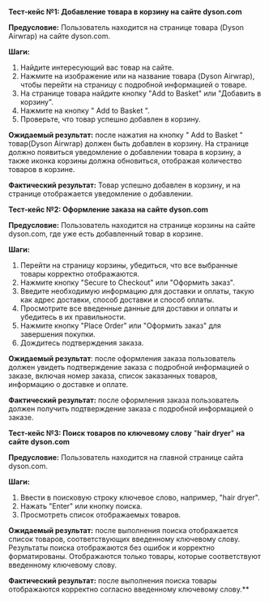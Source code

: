 ﻿**Тест-кейс №1: Добавление товара в корзину на сайте dyson.com**

**Предусловие:** Пользователь находится на странице товара (Dyson Airwrap) на сайте dyson.com.

**Шаги:**

1. Найдите интересующий вас товар на сайте.
1. Нажмите на изображение или на название товара (Dyson Airwrap), чтобы перейти на страницу с подробной информацией о товаре.
1. На странице товара найдите кнопку "Add to Basket" или "Добавить в корзину".
1. Нажмите на кнопку " Add to Basket ".
1. Проверьте, что товар успешно добавлен в корзину.

**Ожидаемый результат:** после нажатия на кнопку " Add to Basket " товар(Dyson Airwrap) должен быть добавлен в корзину. На странице должно появиться уведомление о добавлении товара в корзину, а также иконка корзины должна обновиться, отображая количество товаров в корзине.

**Фактический результат:** Товар успешно добавлен в корзину, и на странице отображается уведомление о добавлении.

**Тест-кейс №2: Оформление заказа на сайте dyson.com**

**Предусловие:** Пользователь находится на странице корзины на сайте dyson.com, где уже есть добавленный товар в корзине.

**Шаги:**

1. Перейти на страницу корзины, убедиться, что все выбранные товары корректно отображаются.
1. Нажмите кнопку "Secure to Checkout" или "Оформить заказ".
1. Введите необходимую информацию для доставки и оплаты, такую как адрес доставки, способ доставки и способ оплаты.
1. Просмотрите все введенные данные для доставки и оплаты и убедитесь в их правильности.
1. Нажмите кнопку "Place Order" или "Оформить заказ" для завершения покупки.
1. Дождитесь подтверждения заказа.

**Ожидаемый результат**: после оформления заказа пользователь должен увидеть подтверждение заказа с подробной информацией о заказе, включая номер заказа, список заказанных товаров, информацию о доставке и оплате.

**Фактический результат:** после оформления заказа пользователь должен получить подтверждение заказа с подробной информацией о заказе.

**Тест-кейс №3: Поиск товаров по ключевому слову** "**hair dryer**" **на сайте dyson.com**

**Предусловие:** Пользователь находится на главной странице сайта dyson.com.

**Шаги:**

1. Ввести в поисковую строку ключевое слово, например, "hair dryer".
1. Нажать "Enter" или кнопку поиска.
1. Просмотреть список отображаемых товаров.

**Ожидаемый результат:** после выполнения поиска отображается список товаров, соответствующих введенному ключевому слову. Результаты поиска отображаются без ошибок и корректно форматированы. Отображаются только товары, которые соответствуют введенному ключевому слову.

**Фактический результат:** после выполнения поиска товары отображаются корректно согласно введенному ключевому слову.** 
